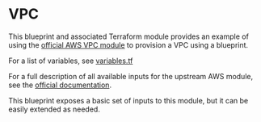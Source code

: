 # VPC

This blueprint and associated Terraform module provides an example of using the [official AWS VPC module](https://registry.terraform.io/modules/terraform-aws-modules/vpc/aws/latest) to provision a VPC using a blueprint.

For a list of variables, see [variables.tf](./module/variables.tf)

For a full description of all available inputs for the upstream AWS module, see the [official documentation](https://github.com/terraform-aws-modules/terraform-aws-vpc).

This blueprint exposes a basic set of inputs to this module, but it can be easily extended as needed.
